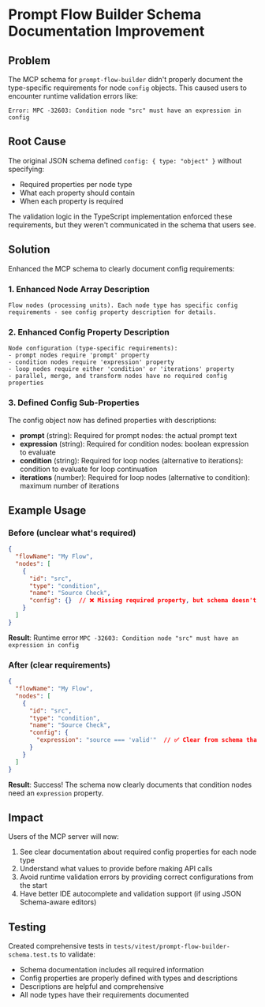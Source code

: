 # Prompt Flow Builder Schema Documentation Improvement

## Problem
The MCP schema for `prompt-flow-builder` didn't properly document the type-specific requirements for node `config` objects. This caused users to encounter runtime validation errors like:

```
Error: MPC -32603: Condition node "src" must have an expression in config
```

## Root Cause
The original JSON schema defined `config: { type: "object" }` without specifying:
- Required properties per node type
- What each property should contain
- When each property is required

The validation logic in the TypeScript implementation enforced these requirements, but they weren't communicated in the schema that users see.

## Solution
Enhanced the MCP schema to clearly document config requirements:

### 1. Enhanced Node Array Description
```
Flow nodes (processing units). Each node type has specific config requirements - see config property description for details.
```

### 2. Enhanced Config Property Description
```
Node configuration (type-specific requirements):
- prompt nodes require 'prompt' property
- condition nodes require 'expression' property
- loop nodes require either 'condition' or 'iterations' property
- parallel, merge, and transform nodes have no required config properties
```

### 3. Defined Config Sub-Properties
The config object now has defined properties with descriptions:

- **prompt** (string): Required for prompt nodes: the actual prompt text
- **expression** (string): Required for condition nodes: boolean expression to evaluate
- **condition** (string): Required for loop nodes (alternative to iterations): condition to evaluate for loop continuation
- **iterations** (number): Required for loop nodes (alternative to condition): maximum number of iterations

## Example Usage

### Before (unclear what's required)
```json
{
  "flowName": "My Flow",
  "nodes": [
    {
      "id": "src",
      "type": "condition",
      "name": "Source Check",
      "config": {}  // ❌ Missing required property, but schema doesn't tell you!
    }
  ]
}
```
**Result**: Runtime error `MPC -32603: Condition node "src" must have an expression in config`

### After (clear requirements)
```json
{
  "flowName": "My Flow",
  "nodes": [
    {
      "id": "src",
      "type": "condition",
      "name": "Source Check",
      "config": {
        "expression": "source === 'valid'"  // ✅ Clear from schema that this is required!
      }
    }
  ]
}
```
**Result**: Success! The schema now clearly documents that condition nodes need an `expression` property.

## Impact
Users of the MCP server will now:
1. See clear documentation about required config properties for each node type
2. Understand what values to provide before making API calls
3. Avoid runtime validation errors by providing correct configurations from the start
4. Have better IDE autocomplete and validation support (if using JSON Schema-aware editors)

## Testing
Created comprehensive tests in `tests/vitest/prompt-flow-builder-schema.test.ts` to validate:
- Schema documentation includes all required information
- Config properties are properly defined with types and descriptions
- Descriptions are helpful and comprehensive
- All node types have their requirements documented
